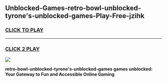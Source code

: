 
## Unblocked-Games-retro-bowl-unblocked-tyrone's-unblocked-games-Play-Free-jzihk
<h3>
<a href="https://premium76.site?title=retro-bowl-unblocked-tyrone's-unblocked-games&ref=18A">CLICK TO PLAY</a></h3>
<hr>

<h3>
<a href="https://premium76.site?title=retro-bowl-unblocked-tyrone's-unblocked-games&ref=18A">CLICK 2 PLAY</a>
  
</h3>

<a href="https://premium76.site?title=retro-bowl-unblocked-tyrone's-unblocked-games&ref=18A"><img src="https://clearcache.store/games.png"></a>


**retro-bowl-unblocked-tyrone's-unblocked-games games unblocked: Your Gateway to Fun and Accessible Online Gaming**
